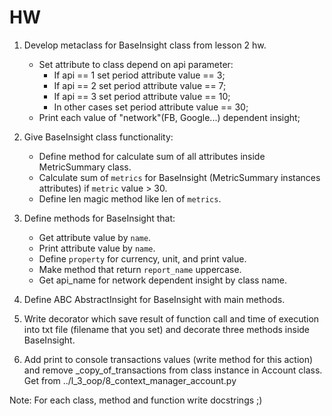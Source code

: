 # HW
1. Develop metaclass for BaseInsight class from lesson 2 hw. 
    * Set attribute to class depend on api parameter:
        * If api == 1 set period attribute value == 3;
        * If api == 2 set period attribute value == 7;
        * If api == 3 set period attribute value == 10;
        * In other cases set period attribute value == 30;
    * Print each value of "network"(FB, Google...) dependent insight;
2. Give BaseInsight class functionality:
    * Define method for calculate sum of all attributes inside MetricSummary class.
    * Calculate sum of `metrics` for BaseInsight (MetricSummary instances attributes) if `metric` value > 30.
    * Define len magic method like len of `metrics`.
3. Define methods for BaseInsight that:
    * Get attribute value by `name`.
    * Print attribute value by `name`.
    * Define `property` for currency, unit, and print value.
    * Make method that return `report_name` uppercase.
    * Get api_name for network dependent insight by class name.
4. Define ABC AbstractInsight for BaseInsight with main methods.
5. Write decorator which save result of function call and time of execution 
into txt file (filename that you set) and decorate three methods inside BaseInsight.

6. Add print to console transactions values (write method for this action) 
and remove _copy_of_transactions from class instance in Account class.
Get from ../l_3_oop/8_context_manager_account.py

Note:
For each class, method and function write docstrings ;)
